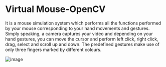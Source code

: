 # Virtual Mouse-OpenCV
 It is a mouse simulation system which performs all the functions performed by your mouse corresponding to your hand movements and gestures. Simply speaking, a camera captures your video and depending on your hand gestures, you can move the cursor and perform left click, right click, drag, select and scroll up and down. The predefined gestures make use of only three fingers marked by different colours.

![image](https://user-images.githubusercontent.com/60054130/125151882-006da980-e167-11eb-9efc-20cb3c431f2d.png)
